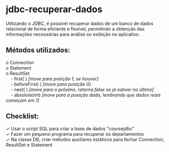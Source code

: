 # jdbc-recuperar-dados
Utilizando o JDBC, é possível recuperar dados de um banco de dados relacional de forma eficiente 
e flexível, permitindo a obtenção das informações necessárias para análise ou exibição no aplicativo.
## Métodos utilizados: <br>
o Connection <br>
o Statement <br>
o ResultSet <br>
    &nbsp; &nbsp; - first( ) *[move para posição 1, se houver]*<br>
    &nbsp; &nbsp; - beforeFirst( ) *[move para posição 0]*<br>
    &nbsp; &nbsp; - next( ) *[move para o próximo, retorna false se já estiver no último]*<br>
    &nbsp; &nbsp; - absolute(int) *[move para a posição dada, lembrando que dados reais começam em 1]*<br>
## Checklist:<br>
✓ Usar o script SQL para criar a base de dados "coursejdbc"<br>
✓ Fazer um pequeno programa para recuperar os departamentos<br>
✓ Na classe DB, criar métodos auxiliares estáticos para fechar  Connection, ResultSet e Statement<br>
